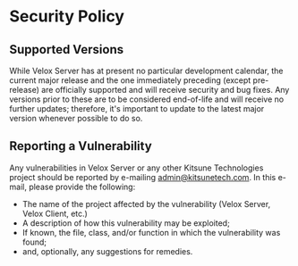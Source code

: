 # Security Policy

## Supported Versions
While Velox Server has at present no particular development calendar, the current major release and the one immediately
preceding (except pre-release) are officially supported and will receive security and bug fixes. Any versions prior to
these are to be considered end-of-life and will receive no further updates; therefore, it's important to update to the
latest major version whenever possible to do so.

## Reporting a Vulnerability
Any vulnerabilities in Velox Server or any other Kitsune Technologies project should be reported by e-mailing 
[admin@kitsunetech.com](admin@kitsunetech.com). In this e-mail, please provide the following:
* The name of the project affected by the vulnerability (Velox Server, Velox Client, etc.)
* A description of how this vulnerability may be exploited;
* If known, the file, class, and/or function in which the vulnerability was found;
* and, optionally, any suggestions for remedies.


